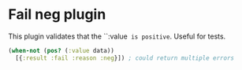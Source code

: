 # Fail neg plugin

This plugin validates that the ``:value` is positive`. Useful for tests.

```clj
(when-not (pos? (:value data))
  [{:result :fail :reason :neg}]) ; could return multiple errors

```
